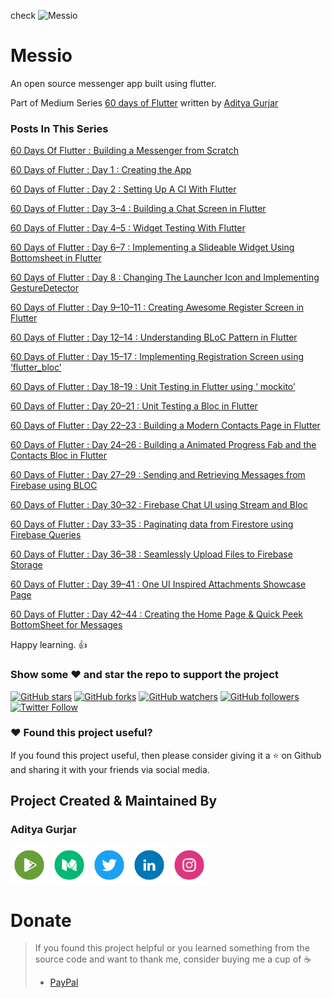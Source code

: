 check
![Messio](https://raw.githubusercontent.com/adityadroid/Messio/master/assets/launcher/ic_launcher.png)
# Messio
An open source messenger app built using flutter.

Part of Medium Series [60 days of Flutter](https://medium.com/@adityadroid/60-days-of-flutter-building-a-messenger-from-scratch-ab2c89e1fd0f) written by [Aditya Gurjar](https://medium.com/@adityadroid)

### Posts In This Series

[60 Days Of Flutter : Building a Messenger from Scratch](https://medium.com/@adityadroid/60-days-of-flutter-building-a-messenger-from-scratch-ab2c89e1fd0f)

[60 Days of Flutter : Day 1 : Creating the App](https://medium.com/@adityadroid/60-days-of-flutter-creating-the-app-ea0407b472ae)

[60 Days of Flutter : Day 2 : Setting Up A CI With Flutter](https://medium.com/@adityadroid/60-days-of-flutter-day-2-setting-up-a-ci-with-flutter-8f77bebd1b86)

[60 Days of Flutter : Day 3–4 : Building a Chat Screen in Flutter](https://medium.com/@adityadroid/60-days-of-flutter-day-3-4-building-a-chat-screen-in-flutter-e2ed36388dc7?sk=da6cf57f149fa2d61d481cb2f93edde4)

[60 Days of Flutter : Day 4–5 : Widget Testing With Flutter](https://medium.com/@adityadroid/60-days-of-flutter-day-4-5-widget-testing-with-flutter-a30236dd04fc?sk=50feba54f4cf238b2422f72ce3da01f0)

[60 Days of Flutter : Day 6–7 : Implementing a Slideable Widget Using Bottomsheet in Flutter](https://medium.com/@adityadroid/60-days-of-flutter-day-6-7-implementing-a-slideable-widget-using-bottomsheet-in-flutter-c320dc106f2b?sk=18ddb63ed2fb69dfc90d6aa8f4ac574f)

[60 Days of Flutter : Day 8 : Changing The Launcher Icon and Implementing GestureDetector](https://medium.com/@adityadroid/60-days-of-flutter-day-8-changing-the-launcher-icon-and-implementing-gesturedetector-421a00ad854a)

[60 Days of Flutter : Day 9–10–11 : Creating Awesome Register Screen in Flutter](https://medium.com/@adityadroid/60-days-of-flutter-day-9-10-11-creating-awesome-register-screen-in-flutter-77db27227c07)

[60 Days of Flutter : Day 12–14 : Understanding BLoC Pattern in Flutter](https://medium.com/@adityadroid/60-days-of-flutter-day-12-14-understanding-bloc-pattern-in-flutter-8703486f716d)

[60 Days of Flutter : Day 15–17 : Implementing Registration Screen using ‘flutter_bloc’](https://medium.com/@adityadroid/60-days-of-flutter-building-a-messenger-day-15-17-implementing-registration-screen-using-d3a708d866a9)

[60 Days of Flutter : Day 18–19 : Unit Testing in Flutter using ‘ mockito’](https://medium.com/@adityadroid/60-days-of-flutter-building-a-messenger-day-18-19-unit-testing-in-flutter-using-mockito-8bafd7445dd8)

[60 Days of Flutter : Day 20–21 : Unit Testing a Bloc in Flutter](https://medium.com/@adityadroid/60-days-of-flutter-building-a-messenger-day-18-19-unit-testing-a-bloc-in-flutter-61e3c58918a2)

[60 Days of Flutter : Day 22–23 : Building a Modern Contacts Page in Flutter](https://medium.com/@adityadroid/60-days-of-flutter-building-a-messenger-day-22-23-building-a-modern-contacts-page-in-flutter-9f3cfd01d08d)

[60 Days of Flutter : Day 24–26 : Building a Animated Progress Fab and the Contacts Bloc in Flutter](https://medium.com/@adityadroid/60-days-of-flutter-building-a-messenger-day-24-26-building-a-animated-progress-fab-and-the-bf28c59b8472)

[60 Days of Flutter : Day 27–29 : Sending and Retrieving Messages from Firebase using BLOC](https://medium.com/@adityadroid/60-days-of-flutter-building-a-messenger-day-27-29-sending-and-retrieving-messages-from-e44135c8e95f)

[60 Days of Flutter : Day 30–32 : Firebase Chat UI using Stream and Bloc](https://medium.com/@adityadroid/60-days-of-flutter-building-a-messenger-day-30-32-firebase-chat-ui-using-stream-and-bloc-5d0e5f3e914b)

[60 Days of Flutter : Day 33–35 : Paginating data from Firestore using Firebase Queries](https://medium.com/@adityadroid/60-days-of-flutter-building-a-messenger-day-33-35-paginating-data-from-firestore-using-2391b90e8cda)

[60 Days of Flutter : Day 36–38 : Seamlessly Upload Files to Firebase Storage](https://medium.com/@adityadroid/60-days-of-flutter-building-a-messenger-day-36-38-chat-attachments-seamlessly-upload-and-8d334a4e52b5)

[60 Days of Flutter : Day 39–41 : One UI Inspired Attachments Showcase Page](https://medium.com/@adityadroid/60-days-of-flutter-building-a-messenger-day-39-41-one-ui-inspired-attachments-showcase-page-5962af007ab4)

[60 Days of Flutter : Day 42–44 : Creating the Home Page & Quick Peek BottomSheet for Messages](https://medium.com/@adityadroid/60-days-of-flutter-building-a-messenger-day-42-45-creating-the-home-page-quick-peek-7264bc68e86d)

Happy learning. :+1:

### Show some :heart: and star the repo to support the project

[![GitHub stars](https://img.shields.io/github/stars/adityadroid/messio.svg?style=social&label=Star)](https://github.com/adityadroid/messio) [![GitHub forks](https://img.shields.io/github/forks/adityadroid/messio.svg?style=social&label=Fork)](https://github.com/adityadroid/messio/fork) [![GitHub watchers](https://img.shields.io/github/watchers/adityadroid/messio.svg?style=social&label=Watch)](https://github.com/adityadroid/messio) [![GitHub followers](https://img.shields.io/github/followers/adityadroid.svg?style=social&label=Follow)](https://github.com/adityadroid/messio)
[![Twitter Follow](https://img.shields.io/twitter/follow/adityadroid.svg?style=social)](https://twitter.com/adityadroid)



### :heart: Found this project useful?

If you found this project useful, then please consider giving it a :star: on Github and sharing it with your friends via social media.

## Project Created & Maintained By

### Aditya Gurjar


<a href="https://play.google.com/store/apps/developer?id=Aditya+Gurjar"><img src="https://github.com/aritraroy/social-icons/blob/master/play-store-icon.png?raw=true" width="60"></a> <a href="https://medium.com/@adityadroid"><img src="https://github.com/aritraroy/social-icons/blob/master/medium-icon.png?raw=true" width="60"></a>
<a href="https://twitter.com/adityadroid"><img src="https://github.com/aritraroy/social-icons/blob/master/twitter-icon.png?raw=true" width="60"></a>
<a href="https://linkedin.com/in/adityagurjar"><img src="https://github.com/aritraroy/social-icons/blob/master/linkedin-icon.png?raw=true" width="60"></a>
<a href="https://instagram.com/adityadroid"><img src="https://github.com/aritraroy/social-icons/blob/master/instagram-icon.png?raw=true" width="60"></a>

# Donate

> If you found this project helpful or you learned something from the source code and want to thank me, consider buying me a cup of :coffee:
>
> - [PayPal](https://www.paypal.me/adityadroid/)
